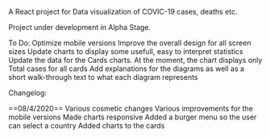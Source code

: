 A React project for Data visualization of COVIC-19 cases, deaths etc.

Project under development in Alpha Stage.

To Do:
Optimize mobile versions
Improve the overall design for all screen sizes
Update charts to display some usefull, easy to interpret statistics
Update the data for the Cards charts. At the moment,  the chart displays only Total  cases for all cards
Add explanations for the diagrams as well as a short walk-through  text to what  each diagram represents


Changelog:

==08/4/2020==
Various cosmetic changes
Various improvements for the mobile versions
Made charts responsive
Added a burger menu so the user can select a country
Added charts to the cards